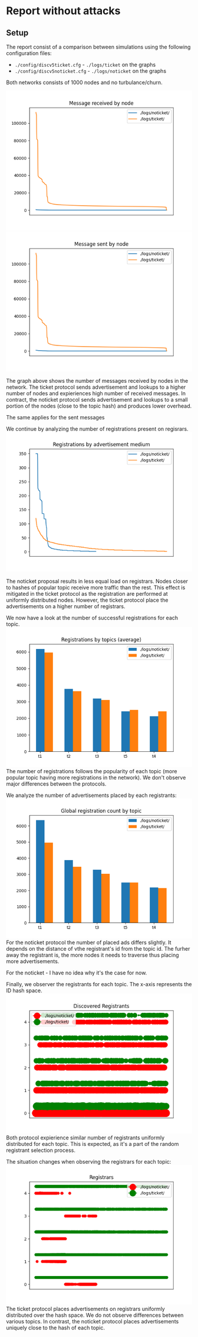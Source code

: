 # Report without attacks

## Setup
The report consist of a comparison between simulations using the following configuration files:
* `./config/discv5ticket.cfg` - `./logs/ticket` on the graphs
* `./config/discv5noticket.cfg` - `./logs/noticket` on the graphs

Both networks consists of 1000 nodes and no turbulance/churn. 



![a](./img/Figure_1.png)
![a](./img/Figure_3.png)

The graph above shows the number of messages received by nodes in the network. 
The ticket protocol sends advertisement and lookups to a higher number of nodes and expieriences high number of received messages.
In contract, the noticket protocol sends advertisement and lookups to a small portion of the nodes (close to the topic hash) and produces lower overhead.

The same applies for the sent messages 


We continue by analyzing the number of registrations present on regisrars. 
![a](./img/Figure_4.png)

The noticket proposal results in less equal load on registrars. Nodes closer to hashes of popular topic receive more traffic than the rest. 
This effect is mitigated in the ticket protocol as the registration are performed at uniformly distributed nodes. However, the ticket protocol place the advertisements on a higher number of registrars. 


We now have a look at the number of successful registrations for each topic. 
![a](./img/Figure_9.png)
The number of registrations follows the popularity of each topic (more popular topic having more registrations in the network). We don't observe major differences between the protocols. 


We analyze the number of advertisements placed by each registrants:
![a](./img/Figure_5.png)
For the noticket protocol the number of placed ads differs slightly. It depends on the distance of vthe registrant's id from the topic id. The furher away the registrant is, the more nodes it needs to traverse thus placing more advertisements. 

For the noticket - I have no idea why it's the case for now. 

Finally, we observer the registrants for each topic. The x-axis represents the ID hash space. 
![a](./img/Figure_13.png)
Both protocol expierience similar number of registrants uniformly distributed for each topic. This is expected, as it's a part of the random registrant selection process. 

The situation changes when observing the registrars for each topic:
![a](./img/Figure_14.png)
The ticket protocol places advertisements on registrars uniformly distributed over the hash space. We do not observe differences between various topics. In contrast, the noticket protocol places advertisements uniquely close to the hash of each topic. 
